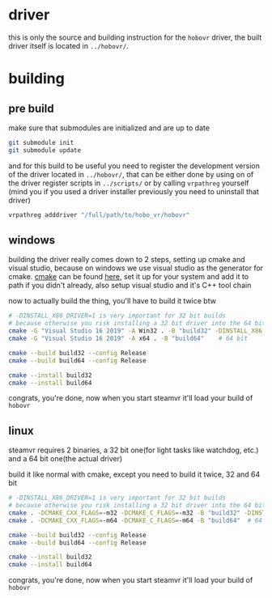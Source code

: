 # driver
this is only the source and building instruction for the `hobovr` driver, the built driver itself is located in `../hobovr/`.

# building
## pre build
make sure that submodules are initialized and are up to date
```bash
git submodule init
git submodule update
```
and for this build to be useful you need to register the development version of the driver located in `../hobovr/`, that can be either done by using on of the driver register scripts in `../scripts/` or by calling `vrpathreg` yourself (mind you if you used a driver installer previously you need to uninstall that driver)
```bash
vrpathreg adddriver "/full/path/to/hobo_vr/hobovr"
```

## windows
building the driver really comes down to 2 steps, setting up cmake and visual studio, because on windows we use visual studio as the generator for cmake. [cmake](https://cmake.org/) can be found [here](https://cmake.org/download/), set it up for your system and add it to path if you didn't already, also setup visual studio and it's C++ tool chain

now to actually build the thing, you'll have to build it twice btw
```bash
# -DINSTALL_X86_DRIVER=1 is very important for 32 bit builds
# because otherwise you risk installing a 32 bit driver into the 64 bit target
cmake -G "Visual Studio 16 2019" -A Win32 . -B "build32" -DINSTALL_X86_DRIVER=1  # 32 bit
cmake -G "Visual Studio 16 2019" -A x64 . -B "build64"    # 64 bit

cmake --build build32 --config Release
cmake --build build64 --config Release

cmake --install build32
cmake --install build64
```

congrats, you're done, now when you start steamvr it'll load your build of `hobovr`

## linux
steamvr requires 2 binaries, a 32 bit one(for light tasks like watchdog, etc.) and a 64 bit one(the actual driver)


build it like normal with cmake, except you need to build it twice, 32 and 64 bit
```bash
# -DINSTALL_X86_DRIVER=1 is very important for 32 bit builds
# because otherwise you risk installing a 32 bit driver into the 64 bit target
cmake . -DCMAKE_CXX_FLAGS=-m32 -DCMAKE_C_FLAGS=-m32 -B "build32" -DINSTALL_X86_DRIVER=1  # 32 bit
cmake . -DCMAKE_CXX_FLAGS=-m64 -DCMAKE_C_FLAGS=-m64 -B "build64"  # 64 bit

cmake --build build32 --config Release
cmake --build build64 --config Release

cmake --install build32
cmake --install build64
```

congrats, you're done, now when you start steamvr it'll load your build of `hobovr`
